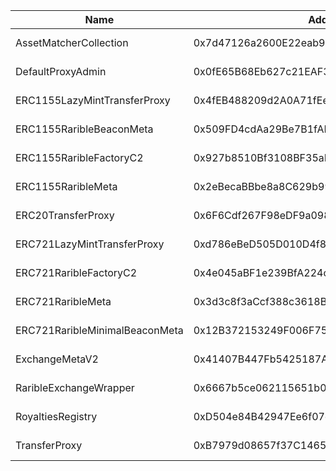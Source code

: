  Name | Address | Url 
 --- | --- | ---
 AssetMatcherCollection | 0x7d47126a2600E22eab9eD6CF0e515678727779A6 | https://astar-zkyoto.blockscout.com/address/0x7d47126a2600E22eab9eD6CF0e515678727779A6 
 DefaultProxyAdmin | 0x0fE65B68Eb627c21EAF3cfe8183C4F946F3d48BD | https://astar-zkyoto.blockscout.com/address/0x0fE65B68Eb627c21EAF3cfe8183C4F946F3d48BD 
 ERC1155LazyMintTransferProxy | 0x4fEB488209d2A0A71fEef28E5fA306F15b2D5FEa | https://astar-zkyoto.blockscout.com/address/0x4fEB488209d2A0A71fEef28E5fA306F15b2D5FEa 
 ERC1155RaribleBeaconMeta | 0x509FD4cdAa29Be7B1fAD251d8Ea0fCA2Ca91eb60 | https://astar-zkyoto.blockscout.com/address/0x509FD4cdAa29Be7B1fAD251d8Ea0fCA2Ca91eb60 
 ERC1155RaribleFactoryC2 | 0x927b8510Bf3108BF35aD6d60316C2f8dAB1BCD9A | https://astar-zkyoto.blockscout.com/address/0x927b8510Bf3108BF35aD6d60316C2f8dAB1BCD9A 
 ERC1155RaribleMeta | 0x2eBecaBBbe8a8C629b99aB23ed154d74CD5d4342 | https://astar-zkyoto.blockscout.com/address/0x2eBecaBBbe8a8C629b99aB23ed154d74CD5d4342 
 ERC20TransferProxy | 0x6F6Cdf267F98eDF9a098864B91A114fD03623462 | https://astar-zkyoto.blockscout.com/address/0x6F6Cdf267F98eDF9a098864B91A114fD03623462 
 ERC721LazyMintTransferProxy | 0xd786eBeD505D010D4f8127Cd825511E887c65A2A | https://astar-zkyoto.blockscout.com/address/0xd786eBeD505D010D4f8127Cd825511E887c65A2A 
 ERC721RaribleFactoryC2 | 0x4e045aBF1e239BfA224c8DCb8F889C3d447D3804 | https://astar-zkyoto.blockscout.com/address/0x4e045aBF1e239BfA224c8DCb8F889C3d447D3804 
 ERC721RaribleMeta | 0x3d3c8f3aCcf388c3618BbE80598692B6d15bd4D5 | https://astar-zkyoto.blockscout.com/address/0x3d3c8f3aCcf388c3618BbE80598692B6d15bd4D5 
 ERC721RaribleMinimalBeaconMeta | 0x12B372153249F006F756d0668fCDBD8fbD8b0a15 | https://astar-zkyoto.blockscout.com/address/0x12B372153249F006F756d0668fCDBD8fbD8b0a15 
 ExchangeMetaV2 | 0x41407B447Fb5425187A9BCA3a062644EF2410F8D | https://astar-zkyoto.blockscout.com/address/0x41407B447Fb5425187A9BCA3a062644EF2410F8D 
 RaribleExchangeWrapper | 0x6667b5ce062115651b0a6f499ac3f24A2DdFCB72 | https://astar-zkyoto.blockscout.com/address/0x6667b5ce062115651b0a6f499ac3f24A2DdFCB72 
 RoyaltiesRegistry | 0xD504e84B42947Ee6f07dBE28763896EA3A2bc5e9 | https://astar-zkyoto.blockscout.com/address/0xD504e84B42947Ee6f07dBE28763896EA3A2bc5e9 
 TransferProxy | 0xB7979d08657f37C14659dbd8b45FBA91c0780780 | https://astar-zkyoto.blockscout.com/address/0xB7979d08657f37C14659dbd8b45FBA91c0780780 
